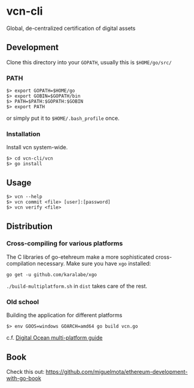 # vcn-cli

Global, de-centralized certification of digital assets

## Development



Clone this directory into your `GOPATH`, usually this is `$HOME/go/src/`

### PATH

```
$> export GOPATH=$HOME/go
$> export GOBIN=$GOPATH/bin
$> PATH=$PATH:$GOPATH:$GOBIN
$> export PATH
```

or simply put it to `$HOME/.bash_profile` once.

### Installation

Install vcn system-wide.

```
$> cd vcn-cli/vcn
$> go install
```

## Usage

```
$> vcn --help
$> vcn commit <file> [user]:[password]
$> vcn verify <file>
```

## Distribution

### Cross-compiling for various platforms

The C libraries of go-etehreum make a more sophisticated cross-compilation
necessary. Make sure you have `xgo` installed:

```
go get -u github.com/karalabe/xgo
```

`./build-multiplatform.sh` in `dist` takes care of the rest.


### Old school

Building the application for different platforms
```
$> env GOOS=windows GOARCH=amd64 go build vcn.go 
```
c.f. [Digital Ocean multi-platform guide](https://www.digitalocean.com/community/tutorials/how-to-build-go-executables-for-multiple-platforms-on-ubuntu-16-04)


## Book

Check this out: https://github.com/miguelmota/ethereum-development-with-go-book